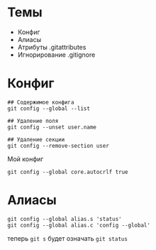 # Темы
- Конфиг
- Алиасы
- Атрибуты .gitattributes
- Игнорирование .gitignore


# Конфиг
```
## Содержимое конфига
git config --global --list

## Удаление поля
git config --unset user.name

## Удаление секции
git config --remove-section user
```
Мой конфиг
```
git config --global core.autocrlf true
```


# Алиасы
```
git config --global alias.s 'status'
git config --global alias.c 'config --global'
```
теперь `git s` будет означать `git status`

